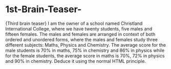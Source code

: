 # 1st-Brain-Teaser-
{Third brain teaser} I am the owner of a school named Christland International College, where we have twenty students, five males and fifteen females. The males and females are arranged in context of both ordered and unordered forms, where the males and females study three different subjects: Maths, Physics and Chemistry. The average score for the male students is 70% in maths, 75% in chemistry and 86% in physics while for the female students, the average score in maths is 70%, 72% in physics and 90% in chemistry. Deduce it using the normal HTML principle.
